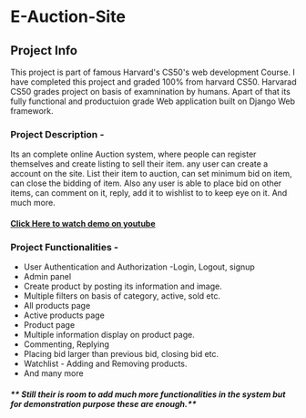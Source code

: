# E-Auction-Site

## Project Info
This project is part of famous Harvard's CS50's web development Course. I have 
completed this project and graded 100% from harvard CS50. Harvarad CS50 grades project
on basis of examnination by humans. Apart of that its fully functional and productuion
grade Web application built on Django Web framework.

### Project Description - 
Its an complete online Auction system, where people can register themselves and create listing to sell their item.
any user can create a account on the site. List their item to auction, can set minimum bid on item, can close the
bidding of item. Also any user is able to place bid on other items, can comment on it, reply, add it to wishlist to
to keep eye on it. And much more.

#### [Click Here to watch demo on youtube](https://youtu.be/vtPhkNEgDpo)

### Project Functionalities -
* User Authentication and Authorization -Login, Logout, signup
* Admin panel
* Create product by posting its information and image.
* Multiple filters on basis of category, active, sold etc. 
* All products page
* Active products page
* Product page
* Multiple information display on product page.
* Commenting, Replying
* Placing bid larger than previous bid, closing bid etc.
* Watchlist - Adding and Removing products.
* And many more

##### ** Still their is room to add much more functionalities in the system but for demonstration purpose these are enough.**
